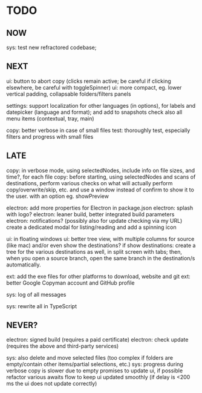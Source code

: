 # TODO

## NOW
sys: test new refractored codebase;

## NEXT
ui: button to abort copy (clicks remain active; be careful if clicking elsewhere, be careful with toggleSpinner)
ui: more compact, eg. lower vertical padding, collapsable folders/filters panels 

settings: support localization for other languages (in options), for labels and datepicker (language and format); and add to snapshots
          check also all menu items (contextual, tray, main)

copy: better verbose in case of small files
test: thoroughly test, especially filters and progress with small files

## LATE
copy: in verbose mode, using selectedNodes, include info on file sizes, and time?, for each file
copy: before starting, using selectedNodes and scans of destinations, perform various checks on what will actually perform copy/overwrite/skip, etc. and use a window instead of confirm to show it to the user.
      with an option eg. showPreview

electron: add more properties for Electron in package.json
electron: splash with logo?
electron: leaner build, better integrated build parameters
electron: notifications? (possibly also for update checking via my URL)
          create a dedicated modal for listing/reading and add a spinning icon

ui: in floating windows
ui: better tree view, with multiple columns for source (like mac) and/or even show the destinations?
    if show destinations: create a tree for the various destinations as well, in split screen with tabs; 
    then, when you open a source branch, open the same branch in the destination/s automatically.

ext: add the exe files for other platforms to download, website and git
ext: better Google Copyman account and GitHub profile

sys: log of all messages

sys: rewrite all in TypeScript

## NEVER?
electron: signed build (requires a paid certificate)
electron: check update (requires the above and third-party services)

sys: also delete and move selected files (too complex if folders are empty/contain other items/partial selections, etc.)
sys: progress during verbose copy is slower due to empty promises to update ui, if possible refactor various awaits flow to keep ui updated smoothly (if delay is <200 ms the ui does not update correctly)
